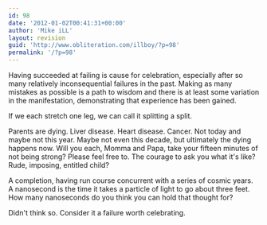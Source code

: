 ```yaml
---
id: 98
date: '2012-01-02T00:41:31+00:00'
author: 'Mike iLL'
layout: revision
guid: 'http://www.obliteration.com/illboy/?p=98'
permalink: '/?p=98'
---
```


Having succeeded at failing is cause for celebration, especially after so many relatively inconsequential failures in the past. Making as many mistakes as possible is a path to wisdom and there is at least some variation in the manifestation, demonstrating that experience has been gained.

If we each stretch one leg, we can call it splitting a split.

Parents are dying. Liver disease. Heart disease. Cancer. Not today and maybe not this year. Maybe not even this decade, but ultimately the dying happens now. Will you each, Momma and Papa, take your fifteen minutes of not being strong? Please feel free to. The courage to ask you what it's like? Rude, imposing, entitled child?

A completion, having run course concurrent with a series of cosmic years. A nanosecond is the time it takes a particle of light to go about three feet. How many nanoseconds do you think you can hold that thought for?

Didn't think so. Consider it a failure worth celebrating.
